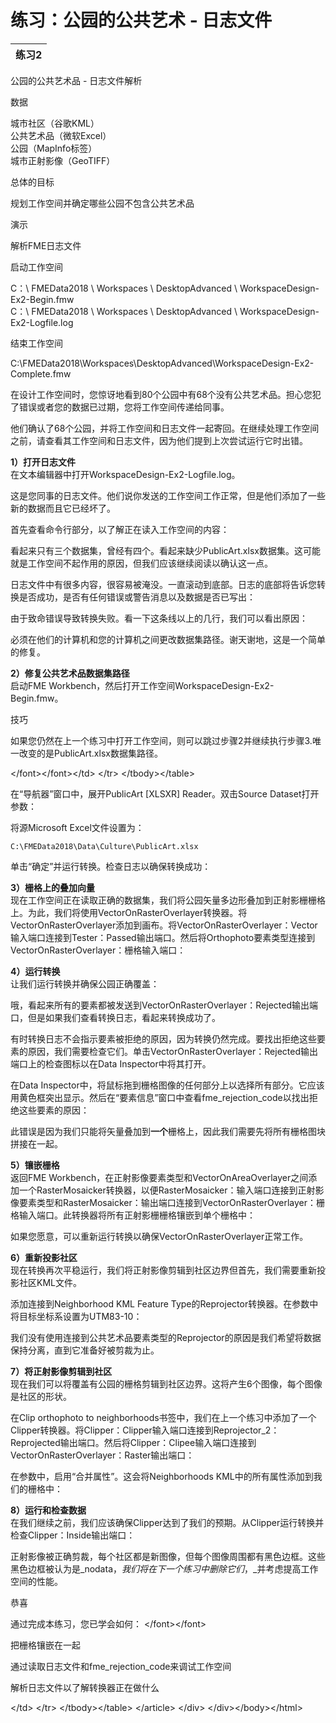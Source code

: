# 练习：公园的公共艺术 - 日志文件

|  练习2 |
| :--- |


 公园的公共艺术品 - 日志文件解析

数据

城市社区（谷歌KML）  
公共艺术品（微软Excel）  
 公园（MapInfo标签）  
 城市正射影像（GeoTIFF）

总体的目标

规划工作空间并确定哪些公园不包含公共艺术品

演示

解析FME日志文件

启动工作空间

C：\ FMEData2018 \ Workspaces \ DesktopAdvanced \ WorkspaceDesign-Ex2-Begin.fmw  
 C：\ FMEData2018 \ Workspaces \ DesktopAdvanced \ WorkspaceDesign-Ex2-Logfile.log

结束工作空间

C:\FMEData2018\Workspaces\DesktopAdvanced\WorkspaceDesign-Ex2-Complete.fmw

在设计工作空间时，您惊讶地看到80个公园中有68个没有公共艺术品。担心您犯了错误或者您的数据已过期，您将工作空间传递给同事。

他们确认了68个公园，并将工作空间和日志文件一起寄回。在继续处理工作空间之前，请查看其工作空间和日志文件，因为他们提到上次尝试运行它时出错。

  
**1）打开日志文件**  
在文本编辑器中打开WorkspaceDesign-Ex2-Logfile.log。

这是您同事的日志文件。他们说你发送的工作空间工作正常，但是他们添加了一些新的数据而且它已经坏了。

首先查看命令行部分，以了解正在读入工作空间的内容：

看起来只有三个数据集，曾经有四个。看起来缺少PublicArt.xlsx数据集。这可能就是工作空间不起作用的原因，但我们应该继续阅读以确认这一点。

日志文件中有很多内容，很容易被淹没。一直滚动到底部。日志的底部将告诉您转换是否成功，是否有任何错误或警告消息以及数据是否已写出：

由于致命错误导致转换失败。看一下这条线以上的几行，我们可以看出原因：

必须在他们的计算机和您的计算机之间更改数据集路径。谢天谢地，这是一个简单的修复。

  
**2）修复公共艺术品数据集路径**  
启动FME Workbench，然后打开工作空间WorkspaceDesign-Ex2-Begin.fmw。

 技巧

如果您仍然在上一个练习中打开工作空间，则可以跳过步骤2并继续执行步骤3.唯一改变的是PublicArt.xlsx数据集路径。

&lt;/font&gt;&lt;/font&gt;&lt;/td&gt; &lt;/tr&gt; &lt;/tbody&gt;&lt;/table&gt;

在“导航器”窗口中，展开PublicArt \[XLSXR\] Reader。双击Source Dataset打开参数：

将源Microsoft Excel文件设置为：

```
C:\FMEData2018\Data\Culture\PublicArt.xlsx 
```

单击“确定”并运行转换。检查日志以确保转换成功：

  
**3）栅格上的叠加向量**  
现在工作空间正在读取正确的数据集，我们将公园矢量多边形叠加到正射影栅栅格上。为此，我们将使用VectorOnRasterOverlayer转换器。将VectorOnRasterOverlayer添加到画布。将VectorOnRasterOverlayer：Vector输入端口连接到Tester：Passed输出端口。然后将Orthophoto要素类型连接到VectorOnRasterOverlayer：栅格输入端口：

  
**4）运行转换**  
让我们运行转换并确保公园正确覆盖：

哦，看起来所有的要素都被发送到VectorOnRasterOverlayer：Rejected输出端口，但是如果我们查看转换日志，看起来转换成功了。

有时转换日志不会指示要素被拒绝的原因，因为转换仍然完成。要找出拒绝这些要素的原因，我们需要检查它们。单击VectorOnRasterOverlayer：Rejected输出端口上的检查图标以在Data Inspector中将其打开。

在Data Inspector中，将鼠标拖到栅格图像的任何部分上以选择所有部分。它应该用黄色框突出显示。然后在“要素信息”窗口中查看fme\_rejection\_code以找出拒绝这些要素的原因：

此错误是因为我们只能将矢量叠加到**一个**栅格上，因此我们需要先将所有栅格图块拼接在一起。

  
**5）镶嵌栅格**  
返回FME Workbench，在正射影像要素类型和VectorOnAreaOverlayer之间添加一个RasterMosaicker转换器，以便RasterMosaicker：输入端口连接到正射影像要素类型和RasterMosaicker：输出端口连接到VectorOnRasterOverlayer：栅格输入端口。此转换器将所有正射影栅栅格镶嵌到单个栅格中：

如果您愿意，可以重新运行转换以确保VectorOnRasterOverlayer正常工作。

  
**6）重新投影社区**  
现在转换再次平稳运行，我们将正射影像剪辑到社区边界但首先，我们需要重新投影社区KML文件。

添加连接到Neighborhood KML Feature Type的Reprojector转换器。在参数中将目标坐标系设置为UTM83-10：

我们没有使用连接到公共艺术品要素类型的Reprojector的原因是我们希望将数据保持分离，直到它准备好被剪裁为止。

  
**7）将正射影像剪辑到社区**  
现在我们可以将覆盖有公园的栅格剪辑到社区边界。这将产生6个图像，每个图像是社区的形状。

在Clip orthophoto to neighborhoods书签中，我们在上一个练习中添加了一个Clipper转换器。将Clipper：Clipper输入端口连接到Reprojector\_2：Reprojected输出端口。然后将Clipper：Clipee输入端口连接到VectorOnRasterOverlayer：Raster输出端口：

在参数中，启用“合并属性”。这会将Neighborhoods KML中的所有属性添加到我们的栅格中：

  
**8）运行和检查数据**  
在我们继续之前，我们应该确保Clipper达到了我们的预期。从Clipper运行转换并检查Clipper：Inside输出端口：

正射影像被正确剪裁，每个社区都是新图像，但每个图像周围都有黑色边框。这些黑色边框被认为是_nodata，_我们将在下一个练习中删除它们_，_并考虑提高工作空间的性能。

 恭喜

通过完成本练习，您已学会如何： &lt;/font&gt;&lt;/font&gt;

把栅格镶嵌在一起

通过读取日志文件和fme\_rejection\_code来调试工作空间

解析日志文件以了解转换器正在做什么

&lt;/td&gt; &lt;/tr&gt; &lt;/tbody&gt;&lt;/table&gt; &lt;/article&gt; &lt;/div&gt; &lt;/div&gt;&lt;/body&gt;&lt;/html&gt;

